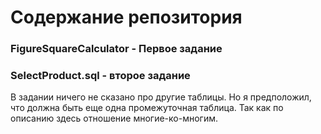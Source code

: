 # Содержание репозитория

### FigureSquareCalculator - Первое задание

### SelectProduct.sql - второе задание

В задании ничего не сказано про другие таблицы. Но я предположил, что должна быть еще одна промежуточная таблица. Так как по описанию здесь отношение многие-ко-многим.
